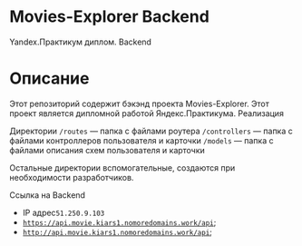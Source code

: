 # Movies-Explorer Backend
Yandex.Практикум диплом. Backend

# Описание

Этот репозиторий содержит бэкэнд проекта Movies-Explorer. Этот проект является дипломной работой Яндекс.Практикума. Реализация 

Директории
`/routes` — папка с файлами роутера
`/controllers` — папка с файлами контроллеров пользователя и карточки
`/models` — папка с файлами описания схем пользователя и карточки

Остальные директории вспомогательные, создаются при необходимости разработчиков.

Ссылка на Backend
* IP адрес`51.250.9.103`
* [`https://api.movie.kiars1.nomoredomains.work/api`](https://api.movie.kiars1.nomoredomains.work/api);
* [`http://api.movie.kiars1.nomoredomains.work/api`](http://api.movie.kiars1.nomoredomains.work/api);
